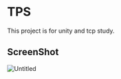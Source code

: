 # TPS

This project is for unity and tcp study.

## ScreenShot
![Untitled](https://user-images.githubusercontent.com/15864013/99560179-eda43a00-2a08-11eb-9554-f2720db64b44.png)
